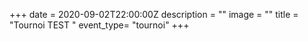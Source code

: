 +++
date = 2020-09-02T22:00:00Z
description = ""
image = ""
title = "Tournoi TEST "
event_type= "tournoi"
+++
